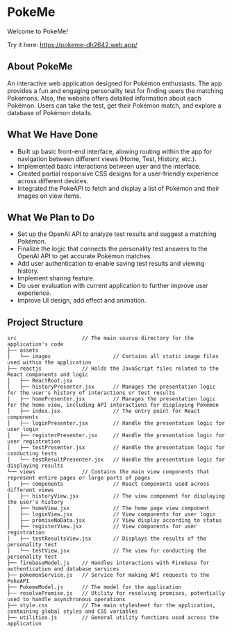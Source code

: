 # PokeMe
Welcome to PokeMe!


Try it here:
https://pokeme-dh2642.web.app/

## About PokeMe

An interactive web application designed for Pokémon enthusiasts. The app provides a fun and engaging personality test for finding users the matching Pokemons. Also, the website offers detailed information about each Pokémon. Users can take the test, get their Pokémon match, and explore a database of Pokémon details.

## What We Have Done

- Built up basic front-end interface, alowing routing within the app for navigation between different views (Home, Test, History, etc.).
- Implemented basic interactions between user and the interface.
- Created partial responsive CSS designs for a user-friendly experience across different devices.
- Integrated the PokeAPI to fetch and display a list of Pokémon and their images on view items.

## What We Plan to Do

- Set up the OpenAI API to analyze test results and suggest a matching Pokémon.
- Finalize the logic that connects the personality test answers to the OpenAI API to get accurate Pokémon matches.
- Add user authentication to enable saving test results and viewing history.
- Implement sharing feature.
- Do user evaluation with current application to further improve user experience.
- Improve UI design, add effect and animation. 

## Project Structure

```
src                     // The main source directory for the application's code
├── assets
│   └── images                    // Contains all static image files used within the application
├── reactjs             // Holds the JavaScript files related to the React components and logic
│   ├── ReactRoot.jsx
│   ├── historyPresenter.jsx      // Manages the presentation logic for the user's history of interactions or test results
│   ├── homePresenter.jsx         // Manages the presentation logic for the home view, including API interactions for displaying Pokémon
│   ├── index.jsx                 // The entry point for React components
│   ├── loginPresenter.jsx        // Handle the presentation logic for user login
│   ├── registerPresenter.jsx     // Handle the presentation logic for user registration
│   ├── testPresenter.jsx         // Handle the presentation logic for conducting tests
│   └── testResultPresenter.jsx   // Handle the presentation logic for displaying results
└── views               // Contains the main view components that represent entire pages or large parts of pages
│   ├── components                // React components used across different views
│   ├── historyView.jsx           // The view component for displaying the user's history
│   ├── homeView.jsx              // The home page view component
│   ├── loginView.jsx             // View components for user login
│   ├── promiseNoData.jsx         // View display according to status
│   ├── registerView.jsx          // View components for user registration
│   ├── testResultsView.jsx       // Displays the results of the personality test
│   └── testView.jsx              // The view for conducting the personality test
├── firebaseModel.js    // Handles interactions with Firebase for authentication and database services
├── pokemonService.js   // Service for making API requests to the PokeAPI
├── PokemeModel.js      // The model for the application
├── resolvePromise.js   // Utility for resolving promises, potentially used to handle asynchronous operations
├── style.css           // The main stylesheet for the application, containing global styles and CSS variables
├── utilities.js        // General utility functions used across the application
```

